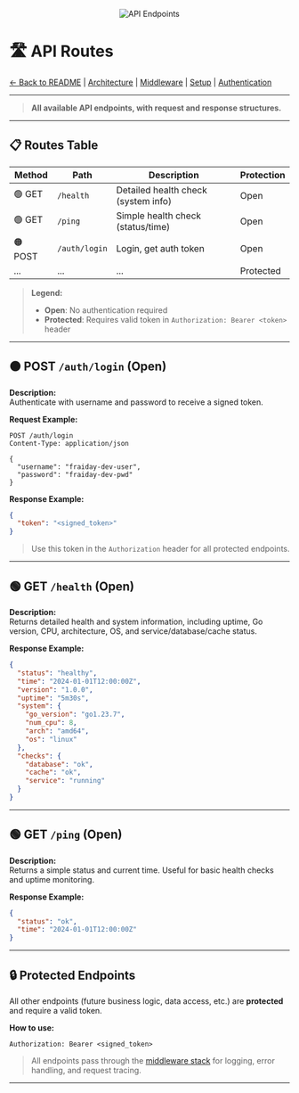<!--
🛣️ ROUTES
-->

<p align="center">
  <img src="https://img.shields.io/badge/Routes-API%20Endpoints-orange?logo=githubactions" alt="API Endpoints" />
</p>

# 🛣️ API Routes

[← Back to README](../README.md) | [Architecture](architecture.md) | [Middleware](middleware.md) | [Setup](setup.md) | [Authentication](auth.md)

---

> **All available API endpoints, with request and response structures.**

---

## 📋 Routes Table

| Method | Path         | Description                       | Protection |
|--------|--------------|-----------------------------------|------------|
| 🟢 GET | `/health`    | Detailed health check (system info) | Open       |
| 🟢 GET | `/ping`      | Simple health check (status/time)   | Open       |
| 🟠 POST| `/auth/login`| Login, get auth token               | Open       |
| ...    | ...          | ...                                 | Protected  |

> **Legend:**  
> - **Open**: No authentication required  
> - **Protected**: Requires valid token in `Authorization: Bearer <token>` header

---

## 🟠 POST `/auth/login` (Open)

**Description:**  
Authenticate with username and password to receive a signed token.

**Request Example:**
```http
POST /auth/login
Content-Type: application/json

{
  "username": "fraiday-dev-user",
  "password": "fraiday-dev-pwd"
}
```

**Response Example:**
```json
{
  "token": "<signed_token>"
}
```

> Use this token in the `Authorization` header for all protected endpoints.

---

## 🟢 GET `/health` (Open)

**Description:**  
Returns detailed health and system information, including uptime, Go version, CPU, architecture, OS, and service/database/cache status.

**Response Example:**
```json
{
  "status": "healthy",
  "time": "2024-01-01T12:00:00Z",
  "version": "1.0.0",
  "uptime": "5m30s",
  "system": {
    "go_version": "go1.23.7",
    "num_cpu": 8,
    "arch": "amd64",
    "os": "linux"
  },
  "checks": {
    "database": "ok",
    "cache": "ok",
    "service": "running"
  }
}
```

---

## 🟢 GET `/ping` (Open)

**Description:**  
Returns a simple status and current time. Useful for basic health checks and uptime monitoring.

**Response Example:**
```json
{
  "status": "ok",
  "time": "2024-01-01T12:00:00Z"
}
```

---

## 🔒 Protected Endpoints

All other endpoints (future business logic, data access, etc.) are **protected** and require a valid token.

**How to use:**
```http
Authorization: Bearer <signed_token>
```
> All endpoints pass through the [middleware stack](middleware.md) for logging, error handling, and request tracing.

---
